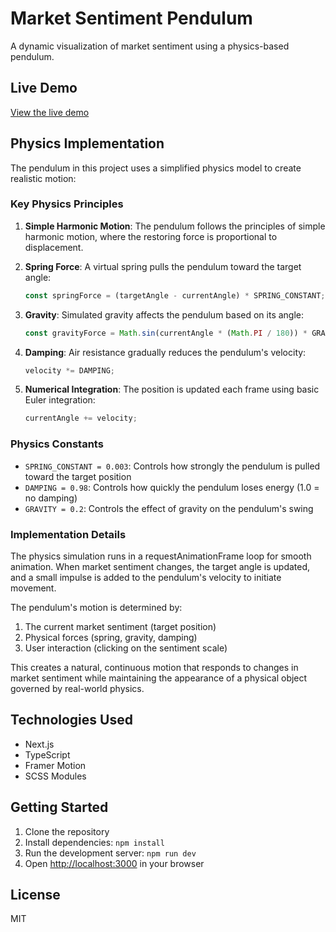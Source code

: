 # Market Sentiment Pendulum

A dynamic visualization of market sentiment using a physics-based pendulum.

## Live Demo

[View the live demo](https://ms-pendulum.vercel.app/)

## Physics Implementation

The pendulum in this project uses a simplified physics model to create realistic motion:

### Key Physics Principles

1. **Simple Harmonic Motion**: The pendulum follows the principles of simple harmonic motion, where the restoring force is proportional to displacement.

2. **Spring Force**: A virtual spring pulls the pendulum toward the target angle:

   ```typescript
   const springForce = (targetAngle - currentAngle) * SPRING_CONSTANT;
   ```

3. **Gravity**: Simulated gravity affects the pendulum based on its angle:

   ```typescript
   const gravityForce = Math.sin(currentAngle * (Math.PI / 180)) * GRAVITY;
   ```

4. **Damping**: Air resistance gradually reduces the pendulum's velocity:

   ```typescript
   velocity *= DAMPING;
   ```

5. **Numerical Integration**: The position is updated each frame using basic Euler integration:
   ```typescript
   currentAngle += velocity;
   ```

### Physics Constants

- `SPRING_CONSTANT = 0.003`: Controls how strongly the pendulum is pulled toward the target position
- `DAMPING = 0.98`: Controls how quickly the pendulum loses energy (1.0 = no damping)
- `GRAVITY = 0.2`: Controls the effect of gravity on the pendulum's swing

### Implementation Details

The physics simulation runs in a requestAnimationFrame loop for smooth animation. When market sentiment changes, the target angle is updated, and a small impulse is added to the pendulum's velocity to initiate movement.

The pendulum's motion is determined by:

1. The current market sentiment (target position)
2. Physical forces (spring, gravity, damping)
3. User interaction (clicking on the sentiment scale)

This creates a natural, continuous motion that responds to changes in market sentiment while maintaining the appearance of a physical object governed by real-world physics.

## Technologies Used

- Next.js
- TypeScript
- Framer Motion
- SCSS Modules

## Getting Started

1. Clone the repository
2. Install dependencies: `npm install`
3. Run the development server: `npm run dev`
4. Open [http://localhost:3000](http://localhost:3000) in your browser

## License

MIT
